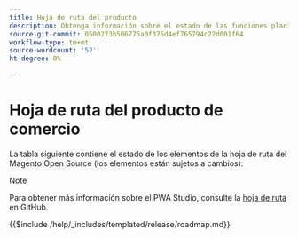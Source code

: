 ```yaml
---
title: Hoja de ruta del producto
description: Obtenga información sobre el estado de las funciones planificadas para Adobe Commerce.
source-git-commit: 0500273b506775a0f376d4ef765794c22d001f64
workflow-type: tm+mt
source-wordcount: '52'
ht-degree: 0%

---
```



# Hoja de ruta del producto de comercio

La tabla siguiente contiene el estado de los elementos de la hoja de ruta del Magento Open Source (los elementos están sujetos a cambios):

>[!NOTE]
>
>Para obtener más información sobre el PWA Studio, consulte la [hoja de ruta](https://github.com/magento/pwa-studio/wiki/Roadmap) en GitHub.

{{$include /help/_includes/templated/release/roadmap.md}}
